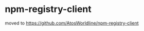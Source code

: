 npm-registry-client
===================

moved to https://github.com/AtosWorldline/npm-registry-client
